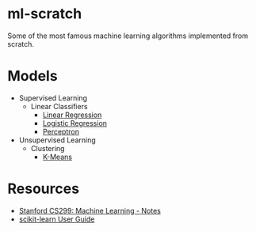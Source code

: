 # ml-scratch
Some of the most famous machine learning algorithms implemented from scratch.

# Models
* Supervised Learning
  * Linear Classifiers
    * [Linear Regression](https://github.com/joaopaulq/ml-scratch/blob/main/models/linear_regression.py)
    * [Logistic Regression](https://github.com/joaopaulq/ml-scratch/blob/main/models/logistic_regression.py)
    * [Perceptron](https://github.com/joaopaulq/ml-scratch/blob/main/models/perceptron.py)
* Unsupervised Learning
  * Clustering
    * [K-Means](https://github.com/joaopaulq/ml-scratch/blob/main/models/kmeans.py)

# Resources
* [Stanford CS299: Machine Learning - Notes](http://cs229.stanford.edu/notes2020fall/notes2020fall/)
* [scikit-learn User Guide](https://scikit-learn.org/stable/user_guide.html)
